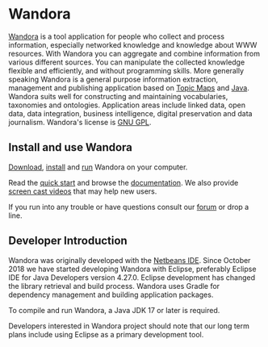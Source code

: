 Wandora
=======

[Wandora](http://wandora.org) is a tool application for people who collect and process information, 
especially networked knowledge and knowledge about WWW resources. With Wandora you can 
aggregate and combine information from various different sources. You can manipulate the 
collected knowledge flexible and efficiently, and without programming skills. More 
generally speaking Wandora is a general purpose information extraction, management 
and publishing application based on [Topic Maps](http://en.wikipedia.org/wiki/Topic_Maps) 
and [Java](http://en.wikipedia.org/wiki/Java_%28programming_language%29). Wandora suits well for 
constructing and maintaining vocabularies, taxonomies and ontologies. 
Application areas include linked data, open data, data integration, business 
intelligence, digital preservation and data journalism. 
Wandora's license is [GNU GPL](http://www.gnu.org/licenses/gpl-3.0.txt).

## Install and use Wandora

[Download](http://wandora.org/www/download), 
[install](http://wandora.org/wiki/How_to_install_Wandora) and 
[run](http://wandora.org/wiki/Running_Wandora) Wandora on your computer.

Read the [quick start](http://wandora.org/wiki/Quickstart) and 
browse the [documentation](http://wandora.org/wiki/Main_Page). We also provide 
[screen cast videos](http://wandora.org/tv/) that may help new users.

If you run into any trouble or have questions consult our [forum](http://wandora.org/forum/)
or drop a line.

## Developer Introduction

Wandora was originally developed with the [Netbeans IDE](https://netbeans.apache.org/).
Since October 2018 we have started developing Wandora with Eclipse, preferably 
Eclipse IDE for Java Developers version 4.27.0. Eclipse development has changed
the library retrieval and build process. Wandora uses Gradle for dependency management and building application packages.

To compile and run Wandora, a Java JDK 17 or later is required.

Developers interested in Wandora project should note that our long term plans
include using Eclipse as a primary development tool.

### 